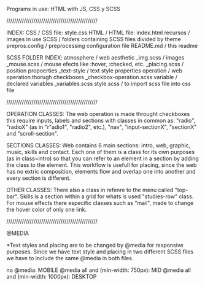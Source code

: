 Programs in use: HTML with JS, CSS y SCSS

///////////////////////////////////////////////

INDEX:
CSS / CSS file: style.css
HTML / HTML file: index.html
recursos / images in use
SCSS / folders containing SCSS files divided by theme
prepros.config / preprocessing configuration file
README.md / this readme

SCSS FOLDER INDEX:
atmosphere / web aesthetic
    _img.scss / images
    _mouse.scss / mouse efects like :hover, :checked, etc.
    _placing.scss / position propoerties
    _text-style / text style properties
operation / web operation thorugh checkboxes 
    _checkbox-operation.scss
variable / declared variables
    _variables.scss
style.scss / to import scss file into css file

///////////////////////////////////////////////

OPERATION CLASSES:
The web operation is made throught checkboxes this require inputs, labels and sections with classes in common as: "radio", "radioX" (as in "r"adio1", "radio2", etc.), "nav", "input-sectionX", "sectionX" and "scroll-section".

SECTIONS CLASSES:
Web contains 6 main sections: intro, web, graphic, music, skills and contact.
Each one of them is a class for its own purposes (as in class=intro) so that you can refer to an element in a section by adding the class to the element. This workflow is usefull for placing, since the web has no extric composition, elements flow and overlap one into another and every section is different.

OTHER CLASSES:
There also a class in refenre to the menu called "top-bar".
Skills is a section within a grid for whats is used "studies-row" class.
For mouse effects there especific classes such as "mail", made to change the hover color of only one link.

///////////////////////////////////////////////

@MEDIA

*Text styles and placing are to be changed by @media for responsive purposes. Since we have text style and placing in two different SCSS files we have to include the same @media in both files.

no @media: MOBILE
@media all and (min-width: 750px): MID
@media all and (min-width: 1000px): DESKTOP